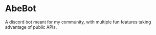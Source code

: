 # AbeBot
A discord bot meant for my community, with multiple fun features taking advantage of public APIs.
